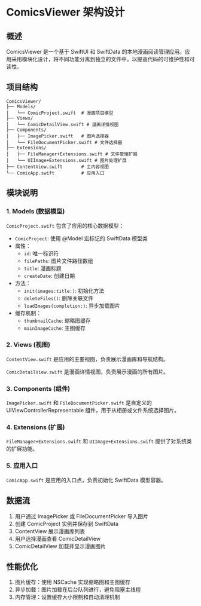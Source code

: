 # ComicsViewer 架构设计

## 概述

ComicsViewer 是一个基于 SwiftUI 和 SwiftData 的本地漫画阅读管理应用。应用采用模块化设计，将不同功能分离到独立的文件中，以提高代码的可维护性和可读性。

## 项目结构

```
ComicsViewer/
├── Models/                 
│   └── ComicProject.swift  # 漫画项目模型
├── Views/                  
│   └── ComicDetailView.swift # 漫画详情视图
├── Components/             
│   ├── ImagePicker.swift   # 图片选择器
│   └── FileDocumentPicker.swift # 文件选择器
├── Extensions/             
│   ├── FileManager+Extensions.swift # 文件管理扩展
│   └── UIImage+Extensions.swift # 图片处理扩展
├── ContentView.swift       # 主内容视图
└── ComicApp.swift          # 应用入口
```

## 模块说明

### 1. Models (数据模型)

`ComicProject.swift` 包含了应用的核心数据模型：

- `ComicProject`: 使用 @Model 宏标记的 SwiftData 模型类
- 属性：
  - `id`: 唯一标识符
  - `filePaths`: 图片文件路径数组
  - `title`: 漫画标题
  - `createDate`: 创建日期
- 方法：
  - `init(images:title:)`: 初始化方法
  - `deleteFiles()`: 删除关联文件
  - `loadImages(completion:)`: 异步加载图片
- 缓存机制：
  - `thumbnailCache`: 缩略图缓存
  - `mainImageCache`: 主图缓存

### 2. Views (视图)

`ContentView.swift` 是应用的主要视图，负责展示漫画库和导航结构。

`ComicDetailView.swift` 是漫画详情视图，负责展示漫画的所有图片。

### 3. Components (组件)

`ImagePicker.swift` 和 `FileDocumentPicker.swift` 是自定义的 UIViewControllerRepresentable 组件，用于从相册或文件系统选择图片。

### 4. Extensions (扩展)

`FileManager+Extensions.swift` 和 `UIImage+Extensions.swift` 提供了对系统类的扩展功能。

### 5. 应用入口

`ComicApp.swift` 是应用的入口点，负责初始化 SwiftData 模型容器。

## 数据流

1. 用户通过 ImagePicker 或 FileDocumentPicker 导入图片
2. 创建 ComicProject 实例并保存到 SwiftData
3. ContentView 展示漫画库列表
4. 用户选择漫画查看 ComicDetailView
5. ComicDetailView 加载并显示漫画图片

## 性能优化

1. 图片缓存：使用 NSCache 实现缩略图和主图缓存
2. 异步加载：图片加载在后台队列进行，避免阻塞主线程
3. 内存管理：设置缓存大小限制和自动清理机制